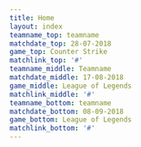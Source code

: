 ```yaml
---
title: Home
layout: index
teamname_top: teamname
matchdate_top: 28-07-2018
game_top: Counter Strike
matchlink_top: '#'
teamname_middle: Teamname
matchdate_middle: 17-08-2018
game_middle: League of Legends
matchlink_middle: '#'
teamname_bottom: teamname
matchdate_bottom: 08-09-2018
game_bottom: League of Legends
matchlink_bottom: '#'
---
```


